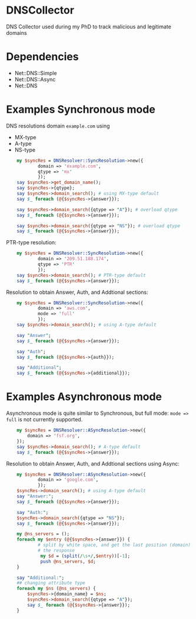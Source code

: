# DNSCollector
DNS Collector used during my PhD to track malicious and legitimate domains

# Dependencies

* Net::DNS::Simple
* Net::DNS::Async
* Net::DNS

# Examples Synchronous mode

DNS resolutions domain `example.com` using 
* MX-type
* A-type
* NS-type

```perl
    my $syncRes = DNSResolver::SyncResolution->new({
            domain => 'example.com',
            qtype => 'mx'
            });
    say $syncRes->get_domain_name();
    say $syncRes->{qtype};
    say $syncRes->domain_search(); # using MX-type default
    say $_ foreach (@{$syncRes->{answer}});

    say $syncRes->domain_search({qtype => "A"}); # overload qtype
    say $_ foreach (@{$syncRes->{answer}});

    say $syncRes->domain_search({qtype => "NS"}); # overload qtype
    say $_ foreach (@{$syncRes->{answer}});
```

PTR-type resolution:

```perl
    my $syncRes = DNSResolver::SyncResolution->new({
            domain => '209.51.188.174',
            qtype => 'PTR'
            });
    say $syncRes->domain_search(); # PTR-type default
    say $_ foreach (@{$syncRes->{answer}});
```

Resolution to obtain Answer, Auth, and Addtional sections:

```perl
    my $syncRes = DNSResolver::SyncResolution->new({
            domain => 'aws.com',
            mode => 'full'
            });
    say $syncRes->domain_search(); # using A-type default

    say "Answer";
    say $_ foreach (@{$syncRes->{answer}});

    say "Auth";
    say $_ foreach (@{$syncRes->{auth}});

    say "Additional";
    say $_ foreach (@{$syncRes->{additional}});
```

# Examples Asynchronous mode

Asynchronous mode is quite similar to Synchronous, but full mode: `mode => full` is not currently supported.

```perl
    my $syncRes = DNSResolver::ASyncResolution->new({
        domain => 'fsf.org',
    });
    say $syncRes->domain_search(); # A-type default
    say $_ foreach (@{$syncRes->{answer}});
```


Resolution to obtain Answer, Auth, and Addtional sections using Async:

```perl
    my $syncRes = DNSResolver::ASyncResolution->new({
            domain => 'google.com',
            });
    $syncRes->domain_search(); # using A-type default
    say "Answer:";
    say $_ foreach (@{$syncRes->{answer}});

    say "Auth:";
    $syncRes->domain_search({qtype => "NS"});
    say $_ foreach (@{$syncRes->{answer}});

    my @ns_servers = ();
    foreach my $entry (@{$syncRes->{answer}}) {
            # split by white space, and get the last position (domain) from
            # the response
             my $d = (split(/\s+/,$entry))[-1];
             push @ns_servers, $d;
    }

    say "Additional:";
    ## changing attribute type
    foreach my $ns (@ns_servers) {
        $syncRes->{domain_name} = $ns;
        $syncRes->domain_search({qtype => "A"});
        say $_ foreach (@{$syncRes->{answer}});
    }
```
